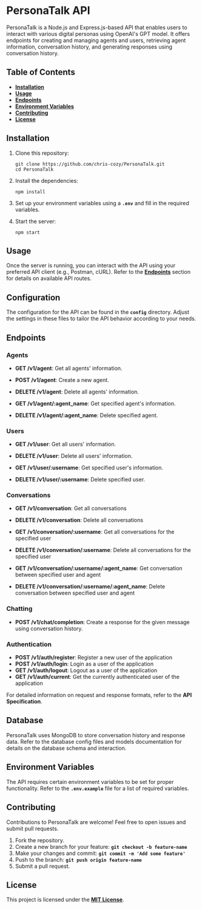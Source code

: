 # **PersonaTalk API**

PersonaTalk is a Node.js and Express.js-based API that enables users to interact with various digital personas using OpenAI's GPT model. It offers endpoints for creating and managing agents and users, retrieving agent information, conversation history, and generating responses using conversation history.

## **Table of Contents**

- **[Installation](#installation)**
- **[Usage](#usage)**
- **[Endpoints](#endpoints)**
- **[Environment Variables](#environment-variables)**
- **[Contributing](#contributing)**
- **[License](#license)**

## **Installation**

1. Clone this repository:

   ```
   git clone https://github.com/chris-cozy/PersonaTalk.git
   cd PersonaTalk
   ```

2. Install the dependencies:

   ```
   npm install
   ```

3. Set up your environment variables using a **`.env`** and fill in the required variables.
4. Start the server:

   ```
   npm start
   ```

## **Usage**

Once the server is running, you can interact with the API using your preferred API client (e.g., Postman, cURL). Refer to the **[Endpoints](#endpoints)** section for details on available API routes.

## **Configuration**

The configuration for the API can be found in the **`config`** directory. Adjust the settings in these files to tailor the API behavior according to your needs.

## **Endpoints**

### **Agents**

- **GET /v1/agent**: Get all agents' information.
- **POST /v1/agent**: Create a new agent.
- **DELETE /v1/agent**: Delete all agents' information.

- **GET /v1/agent/:agent_name**: Get specified agent's information.
- **DELETE /v1/agent/:agent_name**: Delete specified agent.

### **Users**

- **GET /v1/user**: Get all users' information.
- **DELETE /v1/user**: Delete all users' information.

- **GET /v1/user/:username**: Get specified user's information.
- **DELETE /v1/user/:username**: Delete specified user.

### **Conversations**

- **GET /v1/conversation**: Get all conversations
- **DELETE /v1/conversation**: Delete all conversations

- **GET /v1/conversation/:username**: Get all conversations for the specified user
- **DELETE /v1/conversation/:username**: Delete all conversations for the specified user

- **GET /v1/conversation/:username/:agent_name**: Get conversation between specified user and agent
- **DELETE /v1/conversation/:username/:agent_name**: Delete conversation between specified user and agent

### **Chatting**

- **POST /v1/chat/completion**: Create a response for the given message using conversation history.

### **Authentication**

- **POST /v1/auth/register**: Register a new user of the application
- **POST /v1/auth/login**: Login as a user of the application
- **GET /v1/auth/logout**: Logout as a user of the application
- **GET /v1/auth/current**: Get the currently authenticated user of the application

For detailed information on request and response formats, refer to the **API Specification**.

## **Database**

PersonaTalk uses MongoDB to store conversation history and response data. Refer to the database config files and models documentation for details on the database schema and interaction.

## **Environment Variables**

The API requires certain environment variables to be set for proper functionality. Refer to the **`.env.example`** file for a list of required variables.

## **Contributing**

Contributions to PersonaTalk are welcome! Feel free to open issues and submit pull requests.

1. Fork the repository.
2. Create a new branch for your feature: **`git checkout -b feature-name`**
3. Make your changes and commit: **`git commit -m 'Add some feature'`**
4. Push to the branch: **`git push origin feature-name`**
5. Submit a pull request.

## **License**

This project is licensed under the **[MIT License](https://opensource.org/license/mit/)**.
